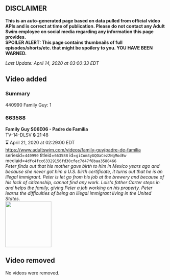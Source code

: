 ## DISCLAIMER
**This is an auto-generated page based on data pulled from official video APIs and is correct at time of publication. Please do not contact any Adult Swim employee on social media regarding any information this page provides.**  
**SPOILER ALERT: This page contains thumbnails of full episodes/shorts/etc. that might be spoilery to you. YOU HAVE BEEN WARNED.**  

_Last Update: April 14, 2020 at 03:00:33 EDT_
## Video added
### Summary
440990 Family Guy: 1  
### 663588
**Family Guy S06E06 - Padre de Familia**  
TV-14-DLSV 🔒 21:48  
⌛ April 21, 2020 at 02:29:00 EDT  
https://www.adultswim.com/videos/family-guy/padre-de-familia  
seriesid=`440990` titleid=`663588` id=`giCom3yGQOaCez2NgModEw` mediaid=`4dfc4fcc63329156fd30cfec7d47f8baa3580466`  
_Peter finds out that his mother gave birth to him in Mexico years ago and because she never got him a U.S. birth certificate, it turns out that he is an illegal immigrant.  Peter is let go from his job at the brewery and because of his lack of citizenship, cannot find any work. Lois's father Carter steps in and helps the family, giving Peter a job working on his property.  Peter learns the difficulties of being an illegal immigrant living in the United States._  
<a href="https://i.cdn.turner.com/asfix/repository//8a25c3920eaf5fa6010eaffb99c438bf/thumbnail_2011378066804950814.jpg"><img src="https://i.cdn.turner.com/asfix/repository//8a25c3920eaf5fa6010eaffb99c438bf/thumbnail_2011378066804950814.jpg" height="144px" /></a>
## Video removed
No videos were removed.  

